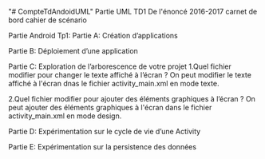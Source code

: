 "# CompteTdAndoidUML" 
Partie UML
TD1 De l'énoncé 2016-2017
carnet de bord
cahier de scénario

Partie Android
Tp1:
Partie A: Création d’applications

Partie B: Déploiement d’une application

Partie C: Exploration de l’arborescence de votre projet
1.Quel fichier modifier pour changer le texte affiché à l’écran ?
On peut modifier le texte affiché à l'écran dnas le fichier activity_main.xml en mode texte.

2.Quel fichier modifier pour ajouter des éléments graphiques à l’écran ?
On peut ajouter des éléments graphiques à l'écran dans le fichier activity_main.xml en mode design.

Partie D: Expérimentation sur le cycle de vie d’une Activity

Partie E: Expérimentation sur la persistence des données
